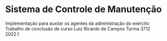 # Sistema de Controle de Manutenção

Implementação para auxilar os agentes da administração do exército 
Trabalho de conclusão de curso
Luiz Ricardo de Campos
Turma 3712
2022.1

